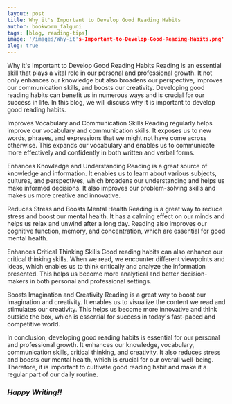 ```yaml
---
layout: post
title: Why it's Important to Develop Good Reading Habits
author: bookworm_falguni
tags: [blog, reading-tips]
image: '/images/Why-it's-Important-to-Develop-Good-Reading-Habits.png'
blog: true
---
```

Why it's Important to Develop Good Reading Habits
Reading is an essential skill that plays a vital role in our personal and professional growth. It not only enhances our knowledge but also broadens our perspective, improves our communication skills, and boosts our creativity. Developing good reading habits can benefit us in numerous ways and is crucial for our success in life. In this blog, we will discuss why it is important to develop good reading habits.

Improves Vocabulary and Communication Skills
Reading regularly helps improve our vocabulary and communication skills. It exposes us to new words, phrases, and expressions that we might not have come across otherwise. This expands our vocabulary and enables us to communicate more effectively and confidently in both written and verbal forms.

Enhances Knowledge and Understanding
Reading is a great source of knowledge and information. It enables us to learn about various subjects, cultures, and perspectives, which broadens our understanding and helps us make informed decisions. It also improves our problem-solving skills and makes us more creative and innovative.

Reduces Stress and Boosts Mental Health
Reading is a great way to reduce stress and boost our mental health. It has a calming effect on our minds and helps us relax and unwind after a long day. Reading also improves our cognitive function, memory, and concentration, which are essential for good mental health.

Enhances Critical Thinking Skills
Good reading habits can also enhance our critical thinking skills. When we read, we encounter different viewpoints and ideas, which enables us to think critically and analyze the information presented. This helps us become more analytical and better decision-makers in both personal and professional settings.

Boosts Imagination and Creativity
Reading is a great way to boost our imagination and creativity. It enables us to visualize the content we read and stimulates our creativity. This helps us become more innovative and think outside the box, which is essential for success in today's fast-paced and competitive world.

In conclusion, developing good reading habits is essential for our personal and professional growth. It enhances our knowledge, vocabulary, communication skills, critical thinking, and creativity. It also reduces stress and boosts our mental health, which is crucial for our overall well-being. Therefore, it is important to cultivate good reading habit and make it a regular part of our daily routine. 

### ***Happy Writing!!***
